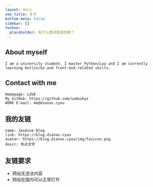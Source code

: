 ```yaml
---
layout: docs
seo_title: 关于
bottom_meta: false
sidebar: []
twikoo:
  placeholder: 有什么想对我说的呢？
---
```


<script src="https://3dbook.xyz/api/books/62c4508a36139800172e0015/cover.js"></script>

## About myself

    I am a university student, I master Python/Lua and I am currently learning Kotlin/Go and front-end related skills.

## Contact with me

    Homepage: LOVE
    My GitHub: https://github.com/sudoskys
    WORK E-mail: me@dianas.cyou

## 我的友链

```
name: Jasmine Blog
link: https://blog.dianas.cyou
avatar: https://blog.dianas.cyou/img/favicon.png
descr: 写点文字
```

## 友链要求

- 网站无违法内容
- 网站在国内可以正常打开
